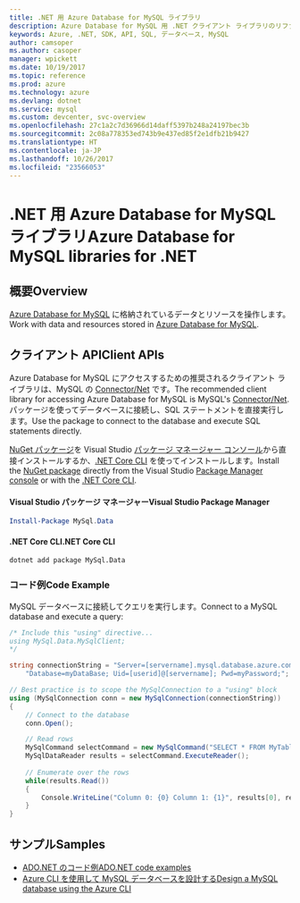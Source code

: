 ```yaml
---
title: .NET 用 Azure Database for MySQL ライブラリ
description: Azure Database for MySQL 用 .NET クライアント ライブラリのリファレンス ドキュメント
keywords: Azure, .NET, SDK, API, SQL, データベース, MySQL
author: camsoper
ms.author: casoper
manager: wpickett
ms.date: 10/19/2017
ms.topic: reference
ms.prod: azure
ms.technology: azure
ms.devlang: dotnet
ms.service: mysql
ms.custom: devcenter, svc-overview
ms.openlocfilehash: 27c1a2c7d36966d14daff5397b248a24197bec3b
ms.sourcegitcommit: 2c08a778353ed743b9e437ed85f2e1dfb21b9427
ms.translationtype: HT
ms.contentlocale: ja-JP
ms.lasthandoff: 10/26/2017
ms.locfileid: "23566053"
---
```

# <a name="azure-database-for-mysql-libraries-for-net"></a><span data-ttu-id="9a06f-104">.NET 用 Azure Database for MySQL ライブラリ</span><span class="sxs-lookup"><span data-stu-id="9a06f-104">Azure Database for MySQL libraries for .NET</span></span>

## <a name="overview"></a><span data-ttu-id="9a06f-105">概要</span><span class="sxs-lookup"><span data-stu-id="9a06f-105">Overview</span></span>

<span data-ttu-id="9a06f-106">[Azure Database for MySQL](/azure/mysql/overview) に格納されているデータとリソースを操作します。</span><span class="sxs-lookup"><span data-stu-id="9a06f-106">Work with data and resources stored in [Azure Database for MySQL](/azure/mysql/overview).</span></span>

## <a name="client-apis"></a><span data-ttu-id="9a06f-107">クライアント API</span><span class="sxs-lookup"><span data-stu-id="9a06f-107">Client APIs</span></span>

<span data-ttu-id="9a06f-108">Azure Database for MySQL にアクセスするための推奨されるクライアント ライブラリは、MySQL の [Connector/Net](https://dev.mysql.com/doc/connector-net/en) です。</span><span class="sxs-lookup"><span data-stu-id="9a06f-108">The recommended client library for accessing Azure Database for MySQL is MySQL's [Connector/Net](https://dev.mysql.com/doc/connector-net/en).</span></span> <span data-ttu-id="9a06f-109">パッケージを使ってデータベースに接続し、SQL ステートメントを直接実行します。</span><span class="sxs-lookup"><span data-stu-id="9a06f-109">Use the package to connect to the database and execute SQL statements directly.</span></span> 

<span data-ttu-id="9a06f-110">[NuGet パッケージ](https://www.nuget.org/packages/MySql.Data)を Visual Studio [パッケージ マネージャー コンソール][PackageManager]から直接インストールするか、[.NET Core CLI][DotNetCLI] を使ってインストールします。</span><span class="sxs-lookup"><span data-stu-id="9a06f-110">Install the [NuGet package](https://www.nuget.org/packages/MySql.Data) directly from the Visual Studio [Package Manager console][PackageManager] or with the [.NET Core CLI][DotNetCLI].</span></span>

#### <a name="visual-studio-package-manager"></a><span data-ttu-id="9a06f-111">Visual Studio パッケージ マネージャー</span><span class="sxs-lookup"><span data-stu-id="9a06f-111">Visual Studio Package Manager</span></span>

```powershell
Install-Package MySql.Data
```

#### <a name="net-core-cli"></a><span data-ttu-id="9a06f-112">.NET Core CLI</span><span class="sxs-lookup"><span data-stu-id="9a06f-112">.NET Core CLI</span></span>

```bash
dotnet add package MySql.Data
```

### <a name="code-example"></a><span data-ttu-id="9a06f-113">コード例</span><span class="sxs-lookup"><span data-stu-id="9a06f-113">Code Example</span></span>

<span data-ttu-id="9a06f-114">MySQL データベースに接続してクエリを実行します。</span><span class="sxs-lookup"><span data-stu-id="9a06f-114">Connect to a MySQL database and execute a query:</span></span>

```csharp
/* Include this "using" directive...
using MySql.Data.MySqlClient;
*/

string connectionString = "Server=[servername].mysql.database.azure.com; " +
    "Database=myDataBase; Uid=[userid]@[servername]; Pwd=myPassword;";

// Best practice is to scope the MySqlConnection to a "using" block
using (MySqlConnection conn = new MySqlConnection(connectionString))
{
    // Connect to the database
    conn.Open();

    // Read rows
    MySqlCommand selectCommand = new MySqlCommand("SELECT * FROM MyTable", conn);
    MySqlDataReader results = selectCommand.ExecuteReader();
    
    // Enumerate over the rows
    while(results.Read())
    {
        Console.WriteLine("Column 0: {0} Column 1: {1}", results[0], results[1]);
    }
}
```

## <a name="samples"></a><span data-ttu-id="9a06f-115">サンプル</span><span class="sxs-lookup"><span data-stu-id="9a06f-115">Samples</span></span>

- [<span data-ttu-id="9a06f-116">ADO.NET のコード例</span><span class="sxs-lookup"><span data-stu-id="9a06f-116">ADO.NET code examples</span></span>](/dotnet/framework/data/adonet/ado-net-code-examples)
- [<span data-ttu-id="9a06f-117">Azure CLI を使用して MySQL データベースを設計する</span><span class="sxs-lookup"><span data-stu-id="9a06f-117">Design a MySQL database using the Azure CLI</span></span>](https://docs.microsoft.com/azure/mysql/tutorial-design-database-using-cli) 

[PackageManager]: https://docs.microsoft.com/nuget/tools/package-manager-console
[DotNetCLI]: https://docs.microsoft.com/dotnet/core/tools/dotnet-add-package
